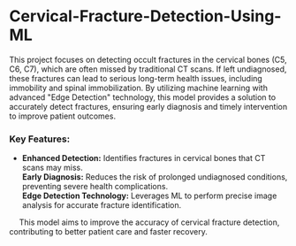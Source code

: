 # Cervical-Fracture-Detection-Using-ML

<p>This project focuses on detecting occult fractures in the cervical bones (C5, C6, C7), which are often missed by traditional CT scans. If left undiagnosed, these fractures can lead to serious long-term health issues, including immobility and spinal immobilization. By utilizing machine learning with advanced "Edge Detection" technology, this model provides a solution to accurately detect fractures, ensuring early diagnosis and timely intervention to improve patient outcomes.</p>

<h3>Key Features:</h3>
<ul><li><b>Enhanced Detection:</b> Identifies fractures in cervical bones that CT scans may miss.<br/>
<b>Early Diagnosis:</b> Reduces the risk of prolonged undiagnosed conditions, preventing severe health complications.<br/>
<b>Edge Detection Technology:</b> Leverages ML to perform precise image analysis for accurate fracture identification.<br/></li></ul>
&emsp;                This model aims to improve the accuracy of cervical fracture detection, contributing to better patient care and faster recovery.
